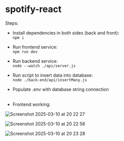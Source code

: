 # spotify-react

Steps:

- Install dependencies in both sides (back and front):<br>
  `npm i`
- Run frontend service:<br>
  `npm run dev`
- Run backend service:<br>
  `node --watch ./api/server.js`

- Run script to insert data into database:<br>
  `node ./back-end/api/insertMany.js`

- Populate .env with database string connection
  <br><br>
- Frontend working:
  
![Screenshot 2025-03-10 at 20 22 27](https://github.com/user-attachments/assets/d4217c22-c1be-4685-847b-5a58bac7df2d)

![Screenshot 2025-03-10 at 20 22 58](https://github.com/user-attachments/assets/03ee404e-cfc7-4420-9ca6-8b19bbd703b2)

![Screenshot 2025-03-10 at 20 23 28](https://github.com/user-attachments/assets/a0bd7120-b62e-4744-9781-fe5d945513fe)
